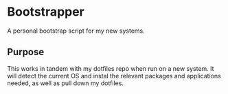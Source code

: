 # Bootstrapper
A personal bootstrap script for my new systems.

## Purpose
This works in tandem with my dotfiles repo when run on a new system. It will detect the current OS and instal the relevant packages and applications needed, as well as pull down my dotfiles.
